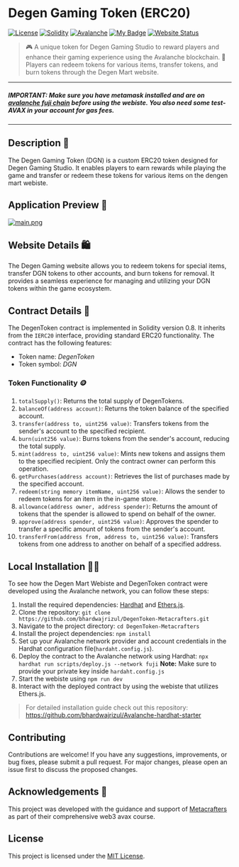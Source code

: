 # Degen Gaming Token (ERC20)

[![License](https://img.shields.io/badge/License-MIT-green.svg)](https://opensource.org/licenses/MIT) [![Solidity](https://img.shields.io/badge/Solidity-0.8.0-blue.svg)](https://solidity.readthedocs.io/en/v0.8.0/) [![Avalanche](https://img.shields.io/badge/Avalanche-Fuji_Network-red.svg)](https://www.avalabs.org/) [![My Badge](https://img.shields.io/badge/Metacrafters-yellow.svg)](https://www.metacrafters.io/) [![Website Status](https://img.shields.io/website-up-down-green-red/https/bhardwajrizul.github.io/DegenToken-Metacrafters.svg)](https://bhardwajrizul.github.io/DegenToken-Metacrafters/)


> 🎮 A unique token for Degen Gaming Studio to reward players and enhance their gaming experience using the Avalanche blockchain. 
>**🛒** Players can redeem tokens for various items, transfer tokens, and burn tokens through the Degen Mart website. 

---
##### IMPORTANT: Make sure you have metamask installed and are on [avalanche fuji chain](https://chainlist.org/chain/43113?testnets=true) before using the webiste. You also need some test-AVAX in your account for gas fees.
---


## Description 📑
The Degen Gaming Token (DGN) is a custom ERC20 token designed for Degen Gaming Studio. It enables players to earn rewards while playing the game and transfer or redeem these tokens for various items on the dengen mart webiste.

## Application Preview 📸
[![main.png](https://i.postimg.cc/g209w9Ph/main.png)](https://postimg.cc/TpBNS412)

## Website Details 🛍️
The Degen Gaming website allows you to redeem tokens for special items, transfer DGN tokens to other accounts, and burn tokens for removal. It provides a seamless experience for managing and utilizing your DGN tokens within the game ecosystem.

## Contract Details 📃

The DegenToken contract is implemented in Solidity version 0.8. It inherits from the `IERC20` interface, providing standard ERC20 functionality. The contract has the following features:

- Token name: _DegenToken_
- Token symbol: _DGN_

### Token Functionality 🪙

1. `totalSupply()`: Returns the total supply of DegenTokens.
2. `balanceOf(address account)`: Returns the token balance of the specified account.
3. `transfer(address to, uint256 value)`: Transfers tokens from the sender's account to the specified recipient.
4. `burn(uint256 value)`: Burns tokens from the sender's account, reducing the total supply.
5. `mint(address to, uint256 value)`: Mints new tokens and assigns them to the specified recipient. Only the contract owner can perform this operation.
6. `getPurchases(address account)`: Retrieves the list of purchases made by the specified account.
7. `redeem(string memory itemName, uint256 value)`: Allows the sender to redeem tokens for an item in the in-game store.
8. `allowance(address owner, address spender)`: Returns the amount of tokens that the spender is allowed to spend on behalf of the owner.
9. `approve(address spender, uint256 value)`: Approves the spender to transfer a specific amount of tokens from the sender's account.
10. `transferFrom(address from, address to, uint256 value)`: Transfers tokens from one address to another on behalf of a specified address.


## Local Installation 🧑‍💻

To see how the Degen Mart Webiste and DegenToken contract were developed using the Avalanche network, you can follow these steps:

1. Install the required dependencies: [Hardhat](https://hardhat.org/getting-started/) and [Ethers.js](https://docs.ethers.io/v5/getting-started/).
2. Clone the repository: `git clone https://github.com/bhardwajrizul/DegenToken-Metacrafters.git`
3. Navigate to the project directory: `cd DegenToken-Metacrafters`
4. Install the project dependencies: `npm install`
5. Set up your Avalanche network provider and account credentials in the Hardhat configuration file(`hardaht.config.js`).
6. Deploy the contract to the Avalanche network using Hardhat:
`npx hardhat run scripts/deploy.js --network fuji`
**Note:** Make sure to provide your private key inside `hardaht.config.js`
7. Start the webiste using `npm run dev`
8. Interact with the deployed contract by using the webiste that utilizes Ethers.js.


> For detailed installation guide check out this repository:
https://github.com/bhardwajrizul/Avalanche-hardhat-starter

## Contributing

Contributions are welcome! If you have any suggestions, improvements, or bug fixes, please submit a pull request. For major changes, please open an issue first to discuss the proposed changes.

## Acknowledgements 🤝

This project was developed with the guidance and support of [Metacrafters](https://www.metacrafters.io/) as part of their comprehensive web3 avax course.

## License

This project is licensed under the [MIT License](LICENSE).
